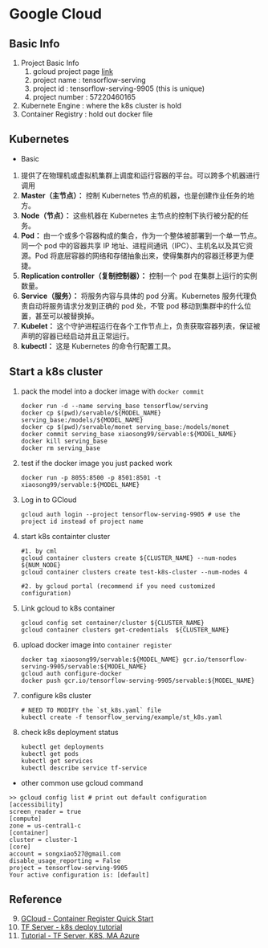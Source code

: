 # Google Cloud 



## Basic Info

1. Project Basic Info 
   1. gcloud project page [link](https://console.cloud.google.com/home/dashboard?project=tensorflow-serving-9905)
   2. project name : tensorflow-serving
   3. project id : tensorflow-serving-9905  (this is unique)
   4. project number : 57220460165  
2. Kubernete Engine : where the k8s cluster is hold 
3. Container Registry : hold out docker file 



## Kubernetes

* Basic 

1. 提供了在物理机或虚拟机集群上调度和运行容器的平台。可以跨多个机器进行调用
2. **Master（主节点）：** 控制 Kubernetes 节点的机器，也是创建作业任务的地方。
3. **Node（节点）：** 这些机器在 Kubernetes 主节点的控制下执行被分配的任务。
4. **Pod：** 由一个或多个容器构成的集合，作为一个整体被部署到一个单一节点。同一个 pod 中的容器共享 IP 地址、进程间通讯（IPC）、主机名以及其它资源。Pod 将底层容器的网络和存储抽象出来，使得集群内的容器迁移更为便捷。
5. **Replication controller（复制控制器）：** 控制一个 pod 在集群上运行的实例数量。
6. **Service（服务）：** 将服务内容与具体的 pod 分离。Kubernetes 服务代理负责自动将服务请求分发到正确的 pod 处，不管 pod 移动到集群中的什么位置，甚至可以被替换掉。
7. **Kubelet：** 这个守护进程运行在各个工作节点上，负责获取容器列表，保证被声明的容器已经启动并且正常运行。
8. **kubectl：** 这是 Kubernetes 的命令行配置工具。



## Start a k8s cluster 

1. pack the model into a docker image with `docker commit`

   ```shell
   docker run -d --name serving_base tensorflow/serving 
   docker cp $(pwd)/servable/${MODEL_NAME} serving_base:/models/${MODEL_NAME} 
   docker cp $(pwd)/servable/monet serving_base:/models/monet
   docker commit serving_base xiaosong99/servable:${MODEL_NAME}  
   docker kill serving_base
   docker rm serving_base 
   ```

2. test if the docker image you just packed work 

   ```shell
   docker run -p 8055:8500 -p 8501:8501 -t xiaosong99/servable:${MODEL_NAME}  
   ```

3. Log in to GCloud 

   ```shell
   gcloud auth login --project tensorflow-serving-9905 # use the project id instead of project name
   ```

4. start k8s containter cluster 

   ```shell
   #1. by cml 
   gcloud container clusters create ${CLUSTER_NAME} --num-nodes ${NUM_NODE}
   gcloud container clusters create test-k8s-cluster --num-nodes 4
   
   #2. by gcloud portal (recommend if you need customized configuration)
   ```

5. Link gcloud to k8s container 

   ```shell
   gcloud config set container/cluster ${CLUSTER_NAME}
   gcloud container clusters get-credentials  ${CLUSTER_NAME}
   ```

6. upload docker image into `container register`

   ```shell
   docker tag xiaosong99/servable:${MODEL_NAME} gcr.io/tensorflow-serving-9905/servable:${MODEL_NAME} 
   gcloud auth configure-docker
   docker push gcr.io/tensorflow-serving-9905/servable:${MODEL_NAME} 
   ```

7. configure k8s cluster 

   ```shell
   # NEED TO MODIFY the `st_k8s.yaml` file 
   kubectl create -f tensorflow_serving/example/st_k8s.yaml
   ```

8. check k8s deployment status

   ```shell
   kubectl get deployments
   kubectl get pods
   kubectl get services
   kubectl describe service tf-service
   ```

   

* other common use gcloud command 

```shell
>> gcloud config list # print out default configuration 
[accessibility]
screen_reader = true
[compute]
zone = us-central1-c
[container]
cluster = cluster-1
[core]
account = songxiao527@gmail.com
disable_usage_reporting = False
project = tensorflow-serving-9905
Your active configuration is: [default]

```





## Reference

9. [GCloud - Container Register Quick Start](https://cloud.google.com/container-registry/docs/quickstart)
10. [TF Server - k8s deploy tutorial](https://www.tensorflow.org/tfx/serving/serving_kubernetes)
3. [Tutorial - TF Server, K8S, MA Azure](https://towardsdatascience.com/deploy-your-machine-learning-models-with-tensorflow-serving-and-kubernetes-9d9e78e569db)







